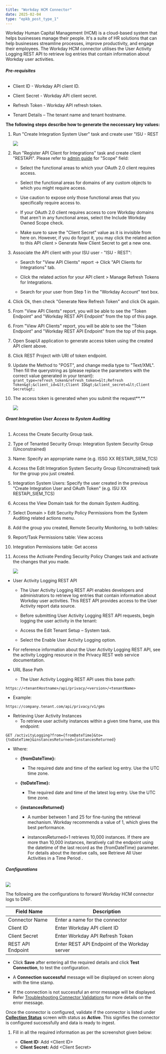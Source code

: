 ```yaml
---
title: "Workday HCM Connector"
date: 2025-02-04
type: "epkb_post_type_1"
---
```


Workday Human Capital Management (HCM) is a cloud-based system that helps businesses manage their people. It's a suite of HR solutions that can help businesses streamline processes, improve productivity, and engage their employees. The Workday HCM connector utilises the User Activity Logging REST API to retrieve log entries that contain information about Workday user activities.

###### **Pre-requisites**

- Client ID - Workday API client ID.

- Client Secret - Workday API client secret.

- Refresh Token - Workday API refresh token.

- Tenant Details – The tenant name and tenant hostname.

**The following steps describe how to generate the neccessary key values:**

1. Run "Create Integration System User" task and create user "ISU - REST  
      
      
    **![](images/AD_4nXeiLCDT8PNlssBfo8WSxbf7sNeq7D_0qv0ISi1VgBZk1lr6QHpcmzNzApOJ6TLdUReySZuge7BRL7WzqrOVIXXm4g9q97xPZ0Nj-d1hwr-5dkzh2h7F5QgyTxGOUt1OhIjQa-I?key=nPVHeOxmpmAJFMNufKRN0pZd)**  
      
    

3. Run "Register API Client for Integrations" task and create client "RESTAPI". Please refer to [admin guide](https://doc.workday.com/r/Z9lz_01hqDMDg6NSf7wCBQ/D96dPzDVCDuBJaUyJzN~kw) for "Scope" field:
    - Select the functional areas to which your OAuth 2.0 client requires access.
    
    - Select the functional areas for domains of any custom objects to which you might require access.
    
    - Use caution to expose only those functional areas that you specifically require access to.
    
    - If your OAuth 2.0 client requires access to core Workday domains that aren't in any functional areas, select the Include Workday Owned Scope check.
    
    - Make sure to save the "Client Secret" value as it is invisible from here on. However, if you do forgot it, you may click the related action to this API client > Generate New Client Secret to get a new one.

5. Associate the API client with your ISU user - "ISU - REST":
    - Search for "View API Clients" report -> Click "API Clients for Integrations" tab.
    
    - Click the related action for your API client > Manage Refresh Tokens for Integrations.
    
    - Search for your user from Step 1 in the "Workday Account" text box.

7. Click Ok, then check "Generate New Refresh Token" and click Ok again.

9. From "View API Clients" report, you will be able to see the "Token Endpoint" and "Workday REST API Endpoint" from the top of this page.

11. From "View API Clients" report, you will be able to see the "Token Endpoint" and "Workday REST API Endpoint" from the top of this page.

13. Open SoapUI application to generate access token using the created API client above.

15. Click REST Project with URI of token endpoint.

17. Update the Method to "POST", and change media type to "Text/XML". Then fill the querystring as (please replace the parameters with the correct value generated in your tenant):  
    `grant_type=refresh_token&refresh_token=&lt;Refresh Token&gt;&client_id=&lt;Client ID&gt;&client_secret=&lt;Client Secret&gt;`

19. The access token is generated when you submit the request**.**  
      
    **![](images/AD_4nXffs4wnhkAzz0sHsAxWprShexqgB-Bsv-fwAwvKiof_eo1rE3JN8fG3Fui20B8vK8gQVV-HGA1a2VeVzjBnHe9tTU1CDClGPkN3gAJEHx72qe1CyauZKxyDDIpxFdoNbXp_RxSimA?key=nPVHeOxmpmAJFMNufKRN0pZd)**  
      
    

###### **Grant Integration User Access to System Auditing**

1. Access the Create Security Group task.

3. Type of Tenanted Security Group: Integration System Security Group (Unconstrained)

5. Name: Specify an appropriate name (e.g. ISSG XX RESTAPI_SIEM_TCS)

7. Access the Edit Integration System Security Group (Unconstrained) task for the group you just created.

9. Integration System Users: Specify the user created in the previous "Create Integration User and OAuth Token" (e.g. ISU XX RESTAPI_SIEM_TCS)

11. Access the View Domain task for the domain System Auditing.

13. Select Domain > Edit Security Policy Permissions from the System Auditing related actions menu.

15. Add the group you created, Remote Security Monitoring, to both tables:

17. Report/Task Permissions table: View access

19. Integration Permissions table: Get access

21. Access the Activate Pending Security Policy Changes task and activate the changes that you made.  
      
    **![](images/AD_4nXfF0eg-tKyhor86qH91YPE4sbIqh2cuwHnT0sIqQ_hBf4oQX-9V8_6CzOIzpoIPbvh-casQvlX7qgB2OM22DVlmmggEuwzYFvYHkPj_B6htd_KM_718kXSsHHcRygIeB55nWgTBIw?key=nPVHeOxmpmAJFMNufKRN0pZd)**  
      
    

- User Activity Logging REST API
    - The User Activity Logging REST API enables developers and administrators to retrieve log entries that contain information about Workday user activities. This REST API provides access to the User Activity report data source.
    
    - Before submitting User Activity Logging REST API requests, begin logging the user activity in the tenant:
    
    - Access the Edit Tenant Setup – System task.
    
    - Select the Enable User Activity Logging option.

- For reference information about the User Activity Logging REST API, see the activity Logging resource in the Privacy REST web service documentation.

- URL Base Path
    - The User Activity Logging REST API uses this base path:

```
https://<tenantHostname>/api/privacy/<version>/<tenantName> 
```

- Example:

```
https://company.tenant.com/api/privacy/v1/gms
```

- Retrieving User Activity Instances
    - To retrieve user activity instances within a given time frame, use this endpoint:

```
GET /activityLogging?from={fromDateTime}&to={toDateTime}&instancesReturned={instancesReturned}
```

- Where:
    - **{fromDateTime}:**
        - The required date and time of the earliest log entry. Use the UTC time zone.
    
    - **{toDateTime}:**
        - The required date and time of the latest log entry. Use the UTC time zone.
    
    - **{instancesReturned}**
        - A number between 1 and 25 for fine-tuning the retrieval mechanism. Workday recommends a value of 1, which gives the best performance.
        
        - instancesReturned=1 retrieves 10,000 instances. If there are more than 10,000 instances, iteratively call the endpoint using the datetime of the last record as the {fromDateTime} parameter. For details about the iterative calls, see Retrieve All User Activities in a Time Period .  
            

###### **Configurations**

![](images/AD_4nXfg7qZG9F6O1Gdi87Ke6jYGiWbbv0A70ZhrM7aqGZp36LbMIw0pAJ27BMMxdHU4ds5ai0cPjkoeZKvgKWdIvHIhEWjGq6rMGJv_66bQnAbbC9kkQyU80cRI9Z0q4JCLVFM3xiq4?key=5vvn0NIKHHZ3FMLelof0ijIZ)

The following are the configurations to forward Workday HCM connector logs to DNIF.‌

| **Field Name**  | **Description** |
| --- | --- |
| Connector Name | Enter a name for the connector |
| Client ID | Enter Workday API client ID |
| Client Secret | Enter Workday API Refresh Token |
| REST API Endpoint | Enter REST API Endpoint of the Workday server |

- Click **Save** after entering all the required details and click **Test Connection**, to test the configuration.

- A **Connection successful** message will be displayed on screen along with the time stamp.

- If the connection is not successful an error message will be displayed. Refer [Troubleshooting Connector Validations](https://dnif.it/kb/troubleshooting-and-debugging/troubleshooting-connector-validations/) for more details on the error message.

Once the connector is configured, validate if the connector is listed under **[Collection Status](https://dnif.it/kb/operations/collection-status/)** screen with status as **Active**. This signifies the connector is configured successfully and data is ready to ingest.

1. Fill in all the required information as per the screenshot given below:

   - **Client ID:** Add &lt;Client ID&gt;
   - **Client Secret:** Add &lt;Client Secret&gt;
